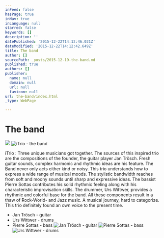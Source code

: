 ```yaml
---
inFeed: false
hasPage: true
inNav: true
inLanguage: null
starred: false
keywords: []
description: ''
datePublished: '2015-12-22T14:12:46.021Z'
dateModified: '2015-12-22T14:12:42.649Z'
title: The band
author: []
sourcePath: _posts/2015-12-19-the-band.md
published: true
authors: []
publisher:
  name: null
  domain: null
  url: null
  favicon: null
url: the-band/index.html
_type: WebPage

---
```

# The band
![](https://s3-us-west-2.amazonaws.com/the-grid-img/p/6dae9db6a569c772895b71b45d2c5514b1d079b5.gif)
![iTrio - the band](https://s3-us-west-2.amazonaws.com/the-grid-img/p/00bbcc258ca325c054abee1c257b5824050001b0.jpg)

iTrio : Three unique
musicians got together. The sources of this inspired trio are the compositions
of the founder, the guitar player Jan Trösch. Fresh guitar sounds, complex
harmonic and rhythmic ideas are his feature. The Band never only acts either
kind or noisy. This trio understands how to express a wide range of musical
moods. The stylistic bandwidth reaches from soft and moony sounds until sharp
and expressive ideas. The bassist Pierre Sottas contributes his solid rhythmic
feeling along with his characteristic improvisation skills. The drummer, Urs
Wittwer, provides a rhythmic and colorful base for the band. All these
components result in a thaw of Rock-World- and Jazz music. A musical journey,
hard to categorize. This trio definitely found an own voice to the present time.

* Jan Trösch - guitar
* Urs Wittwer - drums
* Pierre Sottas - bass
![Jan Trösch - guitar](https://s3-us-west-2.amazonaws.com/the-grid-img/p/2299c03d209ca57cfc4011f0a0e602de32179eb0.jpg)
![Pierre Sottas - bass](https://s3-us-west-2.amazonaws.com/the-grid-img/p/d94200b82dc725258b618882190ff460d1338578.jpg)
![Urs Wittwer - drums](https://s3-us-west-2.amazonaws.com/the-grid-img/p/9e19003411b8f9bf972b8e9d17b879ba41a017c4.jpg)